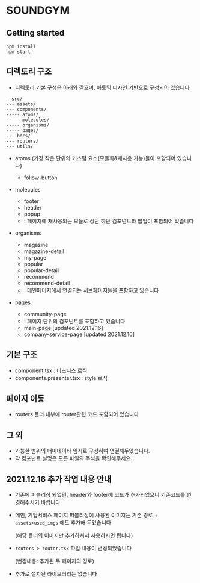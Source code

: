 # SOUNDGYM

## Getting started

```
npm install
npm start
```

## 디렉토리 구조

- 디렉토리 기본 구성은 아래와 같으며, 아토믹 디자인 기반으로 구성되어 있습니다

```
- src/
--- assets/
--- components/
----- atoms/
----- molecules/
----- organisms/
----- pages/
--- hocs/
--- routers/
--- utils/
```

- atoms (가장 작은 단위의 커스텀 요소(모듈화&재사용 가능)들이 포함되어 있습니다)

  - follow-button

- molecules

  - footer
  - header
  - popup
  - : 페이지에 재사용되는 모듈로 상단,하단 컴포넌트와 팝업이 포함되어 있습니다

- organisms

  - magazine
  - magazine-detail
  - my-page
  - popular
  - popular-detail
  - recommend
  - recommend-detail
  - : 메인페이지에서 연결되는 서브페이지들을 포함하고 있습니다

- pages

  - community-page
  - : 페이지 단위의 컴포넌트를 포함하고 있습니다
  - main-page [updated 2021.12.16]
  - company-service-page [updated 2021.12.16]

## 기본 구조

- component.tsx : 비즈니스 로직
- components.presenter.tsx : style 로직

## 페이지 이동

- routers 폴더 내부에 router관련 코드 포함되어 있습니다

## 그 외

- 가능한 범위의 더미데이타 임시로 구성하여 연결해두었습니다.
- 각 컴포넌트 설명은 모든 파일의 주석을 확인해주세요.

## 2021.12.16 추가 작업 내용 안내

- 기존에 퍼블리싱 되었던, header와 footer에 코드가 추가되었으니 기존코드를 변경해주시기 바랍니다

- 메인, 기업서비스 페이지 퍼블리싱에 사용된 이미지는 기존 경로 + `assets>used_imgs` 에도 추가해 두었습니다

  (해당 폴더의 이미지만 추가하셔서 사용하시면 됩니다)

- `routers > router.tsx` 파일 내용이 변경되었습니다

  (변경내용: 추가된 두 페이지의 경로)

- 추가로 설치된 라이브러리는 없습니다
